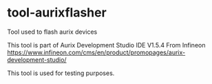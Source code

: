 # tool-aurixflasher

Tool used to flash aurix devices

This tool is part of Aurix Development Studio IDE V1.5.4 From Infineon 
https://www.infineon.com/cms/en/product/promopages/aurix-development-studio/

This tool is used for testing purposes.
